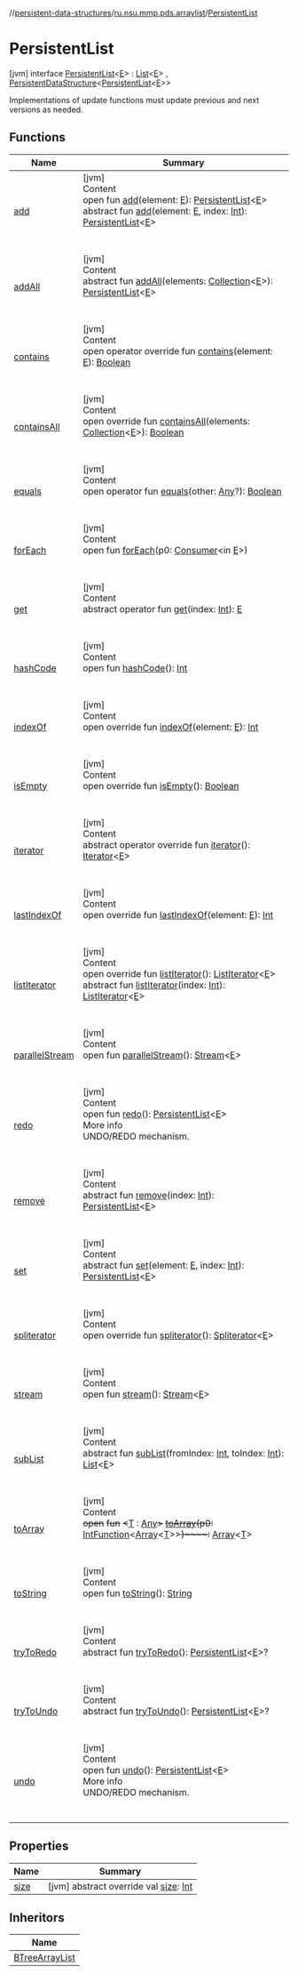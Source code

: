 //[persistent-data-structures](../../index.md)/[ru.nsu.mmp.pds.arraylist](../index.md)/[PersistentList](index.md)



# PersistentList  
 [jvm] interface [PersistentList](index.md)<[E](index.md)> : [List](https://kotlinlang.org/api/latest/jvm/stdlib/kotlin.collections/-list/index.html)<[E](index.md)> , [PersistentDataStructure](../../ru.nsu.mmp.pds/-persistent-data-structure/index.md)<[PersistentList](index.md)<[E](index.md)>> 

Implementations of update functions must update previous and next versions as needed.

   


## Functions  
  
|  Name|  Summary| 
|---|---|
| <a name="ru.nsu.mmp.pds.arraylist/PersistentList/add/#TypeParam(bounds=[kotlin.Any?])/PointingToDeclaration/"></a>[add](add.md)| <a name="ru.nsu.mmp.pds.arraylist/PersistentList/add/#TypeParam(bounds=[kotlin.Any?])/PointingToDeclaration/"></a>[jvm]  <br>Content  <br>open fun [add](add.md)(element: [E](index.md)): [PersistentList](index.md)<[E](index.md)>  <br>abstract fun [add](add.md)(element: [E](index.md), index: [Int](https://kotlinlang.org/api/latest/jvm/stdlib/kotlin/-int/index.html)): [PersistentList](index.md)<[E](index.md)>  <br><br><br>
| <a name="ru.nsu.mmp.pds.arraylist/PersistentList/addAll/#kotlin.collections.Collection[TypeParam(bounds=[kotlin.Any?])]/PointingToDeclaration/"></a>[addAll](add-all.md)| <a name="ru.nsu.mmp.pds.arraylist/PersistentList/addAll/#kotlin.collections.Collection[TypeParam(bounds=[kotlin.Any?])]/PointingToDeclaration/"></a>[jvm]  <br>Content  <br>abstract fun [addAll](add-all.md)(elements: [Collection](https://kotlinlang.org/api/latest/jvm/stdlib/kotlin.collections/-collection/index.html)<[E](index.md)>): [PersistentList](index.md)<[E](index.md)>  <br><br><br>
| <a name="ru.nsu.mmp.pds.arraylist/PersistentList/contains/#TypeParam(bounds=[kotlin.Any?])/PointingToDeclaration/"></a>[contains](contains.md)| <a name="ru.nsu.mmp.pds.arraylist/PersistentList/contains/#TypeParam(bounds=[kotlin.Any?])/PointingToDeclaration/"></a>[jvm]  <br>Content  <br>open operator override fun [contains](contains.md)(element: [E](index.md)): [Boolean](https://kotlinlang.org/api/latest/jvm/stdlib/kotlin/-boolean/index.html)  <br><br><br>
| <a name="ru.nsu.mmp.pds.arraylist/PersistentList/containsAll/#kotlin.collections.Collection[TypeParam(bounds=[kotlin.Any?])]/PointingToDeclaration/"></a>[containsAll](contains-all.md)| <a name="ru.nsu.mmp.pds.arraylist/PersistentList/containsAll/#kotlin.collections.Collection[TypeParam(bounds=[kotlin.Any?])]/PointingToDeclaration/"></a>[jvm]  <br>Content  <br>open override fun [containsAll](contains-all.md)(elements: [Collection](https://kotlinlang.org/api/latest/jvm/stdlib/kotlin.collections/-collection/index.html)<[E](index.md)>): [Boolean](https://kotlinlang.org/api/latest/jvm/stdlib/kotlin/-boolean/index.html)  <br><br><br>
| <a name="kotlin/Any/equals/#kotlin.Any?/PointingToDeclaration/"></a>[equals](../../ru.nsu.mmp.pds.map/-persistent-tree-map/-entry/index.md#%5Bkotlin%2FAny%2Fequals%2F%23kotlin.Any%3F%2FPointingToDeclaration%2F%5D%2FFunctions%2F-1014395654)| <a name="kotlin/Any/equals/#kotlin.Any?/PointingToDeclaration/"></a>[jvm]  <br>Content  <br>open operator fun [equals](../../ru.nsu.mmp.pds.map/-persistent-tree-map/-entry/index.md#%5Bkotlin%2FAny%2Fequals%2F%23kotlin.Any%3F%2FPointingToDeclaration%2F%5D%2FFunctions%2F-1014395654)(other: [Any](https://kotlinlang.org/api/latest/jvm/stdlib/kotlin/-any/index.html)?): [Boolean](https://kotlinlang.org/api/latest/jvm/stdlib/kotlin/-boolean/index.html)  <br><br><br>
| <a name="kotlin.collections/Iterable/forEach/#java.util.function.Consumer[TypeParam(bounds=[kotlin.Any?])]/PointingToDeclaration/"></a>[forEach](../../ru.nsu.mmp.pds.deque/-persistent-deque/index.md#%5Bkotlin.collections%2FIterable%2FforEach%2F%23java.util.function.Consumer%5BTypeParam%28bounds%3D%5Bkotlin.Any%3F%5D%29%5D%2FPointingToDeclaration%2F%5D%2FFunctions%2F-1014395654)| <a name="kotlin.collections/Iterable/forEach/#java.util.function.Consumer[TypeParam(bounds=[kotlin.Any?])]/PointingToDeclaration/"></a>[jvm]  <br>Content  <br>open fun [forEach](../../ru.nsu.mmp.pds.deque/-persistent-deque/index.md#%5Bkotlin.collections%2FIterable%2FforEach%2F%23java.util.function.Consumer%5BTypeParam%28bounds%3D%5Bkotlin.Any%3F%5D%29%5D%2FPointingToDeclaration%2F%5D%2FFunctions%2F-1014395654)(p0: [Consumer](https://docs.oracle.com/javase/8/docs/api/java/util/function/Consumer.html)<in [E](index.md)>)  <br><br><br>
| <a name="kotlin.collections/List/get/#kotlin.Int/PointingToDeclaration/"></a>[get](index.md#%5Bkotlin.collections%2FList%2Fget%2F%23kotlin.Int%2FPointingToDeclaration%2F%5D%2FFunctions%2F-1014395654)| <a name="kotlin.collections/List/get/#kotlin.Int/PointingToDeclaration/"></a>[jvm]  <br>Content  <br>abstract operator fun [get](index.md#%5Bkotlin.collections%2FList%2Fget%2F%23kotlin.Int%2FPointingToDeclaration%2F%5D%2FFunctions%2F-1014395654)(index: [Int](https://kotlinlang.org/api/latest/jvm/stdlib/kotlin/-int/index.html)): [E](index.md)  <br><br><br>
| <a name="kotlin/Any/hashCode/#/PointingToDeclaration/"></a>[hashCode](../../ru.nsu.mmp.pds.map/-persistent-tree-map/-entry/index.md#%5Bkotlin%2FAny%2FhashCode%2F%23%2FPointingToDeclaration%2F%5D%2FFunctions%2F-1014395654)| <a name="kotlin/Any/hashCode/#/PointingToDeclaration/"></a>[jvm]  <br>Content  <br>open fun [hashCode](../../ru.nsu.mmp.pds.map/-persistent-tree-map/-entry/index.md#%5Bkotlin%2FAny%2FhashCode%2F%23%2FPointingToDeclaration%2F%5D%2FFunctions%2F-1014395654)(): [Int](https://kotlinlang.org/api/latest/jvm/stdlib/kotlin/-int/index.html)  <br><br><br>
| <a name="ru.nsu.mmp.pds.arraylist/PersistentList/indexOf/#TypeParam(bounds=[kotlin.Any?])/PointingToDeclaration/"></a>[indexOf](index-of.md)| <a name="ru.nsu.mmp.pds.arraylist/PersistentList/indexOf/#TypeParam(bounds=[kotlin.Any?])/PointingToDeclaration/"></a>[jvm]  <br>Content  <br>open override fun [indexOf](index-of.md)(element: [E](index.md)): [Int](https://kotlinlang.org/api/latest/jvm/stdlib/kotlin/-int/index.html)  <br><br><br>
| <a name="ru.nsu.mmp.pds.arraylist/PersistentList/isEmpty/#/PointingToDeclaration/"></a>[isEmpty](is-empty.md)| <a name="ru.nsu.mmp.pds.arraylist/PersistentList/isEmpty/#/PointingToDeclaration/"></a>[jvm]  <br>Content  <br>open override fun [isEmpty](is-empty.md)(): [Boolean](https://kotlinlang.org/api/latest/jvm/stdlib/kotlin/-boolean/index.html)  <br><br><br>
| <a name="kotlin.collections/List/iterator/#/PointingToDeclaration/"></a>[iterator](index.md#%5Bkotlin.collections%2FList%2Fiterator%2F%23%2FPointingToDeclaration%2F%5D%2FFunctions%2F-1014395654)| <a name="kotlin.collections/List/iterator/#/PointingToDeclaration/"></a>[jvm]  <br>Content  <br>abstract operator override fun [iterator](index.md#%5Bkotlin.collections%2FList%2Fiterator%2F%23%2FPointingToDeclaration%2F%5D%2FFunctions%2F-1014395654)(): [Iterator](https://kotlinlang.org/api/latest/jvm/stdlib/kotlin.collections/-iterator/index.html)<[E](index.md)>  <br><br><br>
| <a name="ru.nsu.mmp.pds.arraylist/PersistentList/lastIndexOf/#TypeParam(bounds=[kotlin.Any?])/PointingToDeclaration/"></a>[lastIndexOf](last-index-of.md)| <a name="ru.nsu.mmp.pds.arraylist/PersistentList/lastIndexOf/#TypeParam(bounds=[kotlin.Any?])/PointingToDeclaration/"></a>[jvm]  <br>Content  <br>open override fun [lastIndexOf](last-index-of.md)(element: [E](index.md)): [Int](https://kotlinlang.org/api/latest/jvm/stdlib/kotlin/-int/index.html)  <br><br><br>
| <a name="ru.nsu.mmp.pds.arraylist/PersistentList/listIterator/#/PointingToDeclaration/"></a>[listIterator](list-iterator.md)| <a name="ru.nsu.mmp.pds.arraylist/PersistentList/listIterator/#/PointingToDeclaration/"></a>[jvm]  <br>Content  <br>open override fun [listIterator](list-iterator.md)(): [ListIterator](https://kotlinlang.org/api/latest/jvm/stdlib/kotlin.collections/-list-iterator/index.html)<[E](index.md)>  <br>abstract fun [listIterator](index.md#%5Bkotlin.collections%2FList%2FlistIterator%2F%23kotlin.Int%2FPointingToDeclaration%2F%5D%2FFunctions%2F-1014395654)(index: [Int](https://kotlinlang.org/api/latest/jvm/stdlib/kotlin/-int/index.html)): [ListIterator](https://kotlinlang.org/api/latest/jvm/stdlib/kotlin.collections/-list-iterator/index.html)<[E](index.md)>  <br><br><br>
| <a name="kotlin.collections/Collection/parallelStream/#/PointingToDeclaration/"></a>[parallelStream](../../ru.nsu.mmp.pds.deque/-persistent-deque/index.md#%5Bkotlin.collections%2FCollection%2FparallelStream%2F%23%2FPointingToDeclaration%2F%5D%2FFunctions%2F-1014395654)| <a name="kotlin.collections/Collection/parallelStream/#/PointingToDeclaration/"></a>[jvm]  <br>Content  <br>open fun [parallelStream](../../ru.nsu.mmp.pds.deque/-persistent-deque/index.md#%5Bkotlin.collections%2FCollection%2FparallelStream%2F%23%2FPointingToDeclaration%2F%5D%2FFunctions%2F-1014395654)(): [Stream](https://docs.oracle.com/javase/8/docs/api/java/util/stream/Stream.html)<[E](index.md)>  <br><br><br>
| <a name="ru.nsu.mmp.pds/PersistentDataStructure/redo/#/PointingToDeclaration/"></a>[redo](../../ru.nsu.mmp.pds/-persistent-data-structure/redo.md)| <a name="ru.nsu.mmp.pds/PersistentDataStructure/redo/#/PointingToDeclaration/"></a>[jvm]  <br>Content  <br>open fun [redo](../../ru.nsu.mmp.pds/-persistent-data-structure/redo.md)(): [PersistentList](index.md)<[E](index.md)>  <br>More info  <br>UNDO/REDO mechanism.  <br><br><br>
| <a name="ru.nsu.mmp.pds.arraylist/PersistentList/remove/#kotlin.Int/PointingToDeclaration/"></a>[remove](remove.md)| <a name="ru.nsu.mmp.pds.arraylist/PersistentList/remove/#kotlin.Int/PointingToDeclaration/"></a>[jvm]  <br>Content  <br>abstract fun [remove](remove.md)(index: [Int](https://kotlinlang.org/api/latest/jvm/stdlib/kotlin/-int/index.html)): [PersistentList](index.md)<[E](index.md)>  <br><br><br>
| <a name="ru.nsu.mmp.pds.arraylist/PersistentList/set/#TypeParam(bounds=[kotlin.Any?])#kotlin.Int/PointingToDeclaration/"></a>[set](set.md)| <a name="ru.nsu.mmp.pds.arraylist/PersistentList/set/#TypeParam(bounds=[kotlin.Any?])#kotlin.Int/PointingToDeclaration/"></a>[jvm]  <br>Content  <br>abstract fun [set](set.md)(element: [E](index.md), index: [Int](https://kotlinlang.org/api/latest/jvm/stdlib/kotlin/-int/index.html)): [PersistentList](index.md)<[E](index.md)>  <br><br><br>
| <a name="kotlin.collections/List/spliterator/#/PointingToDeclaration/"></a>[spliterator](index.md#%5Bkotlin.collections%2FList%2Fspliterator%2F%23%2FPointingToDeclaration%2F%5D%2FFunctions%2F-1014395654)| <a name="kotlin.collections/List/spliterator/#/PointingToDeclaration/"></a>[jvm]  <br>Content  <br>open override fun [spliterator](index.md#%5Bkotlin.collections%2FList%2Fspliterator%2F%23%2FPointingToDeclaration%2F%5D%2FFunctions%2F-1014395654)(): [Spliterator](https://docs.oracle.com/javase/8/docs/api/java/util/Spliterator.html)<[E](index.md)>  <br><br><br>
| <a name="kotlin.collections/Collection/stream/#/PointingToDeclaration/"></a>[stream](../../ru.nsu.mmp.pds.deque/-persistent-deque/index.md#%5Bkotlin.collections%2FCollection%2Fstream%2F%23%2FPointingToDeclaration%2F%5D%2FFunctions%2F-1014395654)| <a name="kotlin.collections/Collection/stream/#/PointingToDeclaration/"></a>[jvm]  <br>Content  <br>open fun [stream](../../ru.nsu.mmp.pds.deque/-persistent-deque/index.md#%5Bkotlin.collections%2FCollection%2Fstream%2F%23%2FPointingToDeclaration%2F%5D%2FFunctions%2F-1014395654)(): [Stream](https://docs.oracle.com/javase/8/docs/api/java/util/stream/Stream.html)<[E](index.md)>  <br><br><br>
| <a name="kotlin.collections/List/subList/#kotlin.Int#kotlin.Int/PointingToDeclaration/"></a>[subList](index.md#%5Bkotlin.collections%2FList%2FsubList%2F%23kotlin.Int%23kotlin.Int%2FPointingToDeclaration%2F%5D%2FFunctions%2F-1014395654)| <a name="kotlin.collections/List/subList/#kotlin.Int#kotlin.Int/PointingToDeclaration/"></a>[jvm]  <br>Content  <br>abstract fun [subList](index.md#%5Bkotlin.collections%2FList%2FsubList%2F%23kotlin.Int%23kotlin.Int%2FPointingToDeclaration%2F%5D%2FFunctions%2F-1014395654)(fromIndex: [Int](https://kotlinlang.org/api/latest/jvm/stdlib/kotlin/-int/index.html), toIndex: [Int](https://kotlinlang.org/api/latest/jvm/stdlib/kotlin/-int/index.html)): [List](https://kotlinlang.org/api/latest/jvm/stdlib/kotlin.collections/-list/index.html)<[E](index.md)>  <br><br><br>
| <a name="kotlin.collections/Collection/toArray/#java.util.function.IntFunction[kotlin.Array[TypeParam(bounds=[kotlin.Any])]]/PointingToDeclaration/"></a>[toArray](../../ru.nsu.mmp.pds.deque/-persistent-deque/index.md#%5Bkotlin.collections%2FCollection%2FtoArray%2F%23java.util.function.IntFunction%5Bkotlin.Array%5BTypeParam%28bounds%3D%5Bkotlin.Any%5D%29%5D%5D%2FPointingToDeclaration%2F%5D%2FFunctions%2F-1014395654)| <a name="kotlin.collections/Collection/toArray/#java.util.function.IntFunction[kotlin.Array[TypeParam(bounds=[kotlin.Any])]]/PointingToDeclaration/"></a>[jvm]  <br>Content  <br>~~open~~ ~~fun~~ ~~<~~[T](../../ru.nsu.mmp.pds.deque/-persistent-deque/index.md#%5Bkotlin.collections%2FCollection%2FtoArray%2F%23java.util.function.IntFunction%5Bkotlin.Array%5BTypeParam%28bounds%3D%5Bkotlin.Any%5D%29%5D%5D%2FPointingToDeclaration%2F%5D%2FFunctions%2F-1014395654) : [Any](https://kotlinlang.org/api/latest/jvm/stdlib/kotlin/-any/index.html)~~>~~ [~~toArray~~](../../ru.nsu.mmp.pds.deque/-persistent-deque/index.md#%5Bkotlin.collections%2FCollection%2FtoArray%2F%23java.util.function.IntFunction%5Bkotlin.Array%5BTypeParam%28bounds%3D%5Bkotlin.Any%5D%29%5D%5D%2FPointingToDeclaration%2F%5D%2FFunctions%2F-1014395654)~~(~~~~p0~~~~:~~ [IntFunction](https://docs.oracle.com/javase/8/docs/api/java/util/function/IntFunction.html)<[Array](https://kotlinlang.org/api/latest/jvm/stdlib/kotlin/-array/index.html)<[T](../../ru.nsu.mmp.pds.deque/-persistent-deque/index.md#%5Bkotlin.collections%2FCollection%2FtoArray%2F%23java.util.function.IntFunction%5Bkotlin.Array%5BTypeParam%28bounds%3D%5Bkotlin.Any%5D%29%5D%5D%2FPointingToDeclaration%2F%5D%2FFunctions%2F-1014395654)>>~~)~~~~:~~ [Array](https://kotlinlang.org/api/latest/jvm/stdlib/kotlin/-array/index.html)<[T](../../ru.nsu.mmp.pds.deque/-persistent-deque/index.md#%5Bkotlin.collections%2FCollection%2FtoArray%2F%23java.util.function.IntFunction%5Bkotlin.Array%5BTypeParam%28bounds%3D%5Bkotlin.Any%5D%29%5D%5D%2FPointingToDeclaration%2F%5D%2FFunctions%2F-1014395654)>  <br><br><br>
| <a name="kotlin/Any/toString/#/PointingToDeclaration/"></a>[toString](../../ru.nsu.mmp.pds.map/-persistent-tree-map/-entry/index.md#%5Bkotlin%2FAny%2FtoString%2F%23%2FPointingToDeclaration%2F%5D%2FFunctions%2F-1014395654)| <a name="kotlin/Any/toString/#/PointingToDeclaration/"></a>[jvm]  <br>Content  <br>open fun [toString](../../ru.nsu.mmp.pds.map/-persistent-tree-map/-entry/index.md#%5Bkotlin%2FAny%2FtoString%2F%23%2FPointingToDeclaration%2F%5D%2FFunctions%2F-1014395654)(): [String](https://kotlinlang.org/api/latest/jvm/stdlib/kotlin/-string/index.html)  <br><br><br>
| <a name="ru.nsu.mmp.pds/PersistentDataStructure/tryToRedo/#/PointingToDeclaration/"></a>[tryToRedo](../../ru.nsu.mmp.pds/-persistent-data-structure/try-to-redo.md)| <a name="ru.nsu.mmp.pds/PersistentDataStructure/tryToRedo/#/PointingToDeclaration/"></a>[jvm]  <br>Content  <br>abstract fun [tryToRedo](../../ru.nsu.mmp.pds/-persistent-data-structure/try-to-redo.md)(): [PersistentList](index.md)<[E](index.md)>?  <br><br><br>
| <a name="ru.nsu.mmp.pds/PersistentDataStructure/tryToUndo/#/PointingToDeclaration/"></a>[tryToUndo](../../ru.nsu.mmp.pds/-persistent-data-structure/try-to-undo.md)| <a name="ru.nsu.mmp.pds/PersistentDataStructure/tryToUndo/#/PointingToDeclaration/"></a>[jvm]  <br>Content  <br>abstract fun [tryToUndo](../../ru.nsu.mmp.pds/-persistent-data-structure/try-to-undo.md)(): [PersistentList](index.md)<[E](index.md)>?  <br><br><br>
| <a name="ru.nsu.mmp.pds/PersistentDataStructure/undo/#/PointingToDeclaration/"></a>[undo](../../ru.nsu.mmp.pds/-persistent-data-structure/undo.md)| <a name="ru.nsu.mmp.pds/PersistentDataStructure/undo/#/PointingToDeclaration/"></a>[jvm]  <br>Content  <br>open fun [undo](../../ru.nsu.mmp.pds/-persistent-data-structure/undo.md)(): [PersistentList](index.md)<[E](index.md)>  <br>More info  <br>UNDO/REDO mechanism.  <br><br><br>


## Properties  
  
|  Name|  Summary| 
|---|---|
| <a name="ru.nsu.mmp.pds.arraylist/PersistentList/size/#/PointingToDeclaration/"></a>[size](index.md#%5Bru.nsu.mmp.pds.arraylist%2FPersistentList%2Fsize%2F%23%2FPointingToDeclaration%2F%5D%2FProperties%2F-1014395654)| <a name="ru.nsu.mmp.pds.arraylist/PersistentList/size/#/PointingToDeclaration/"></a> [jvm] abstract override val [size](index.md#%5Bru.nsu.mmp.pds.arraylist%2FPersistentList%2Fsize%2F%23%2FPointingToDeclaration%2F%5D%2FProperties%2F-1014395654): [Int](https://kotlinlang.org/api/latest/jvm/stdlib/kotlin/-int/index.html)   <br>


## Inheritors  
  
|  Name| 
|---|
| <a name="ru.nsu.mmp.pds.arraylist/BTreeArrayList///PointingToDeclaration/"></a>[BTreeArrayList](../-b-tree-array-list/index.md)

